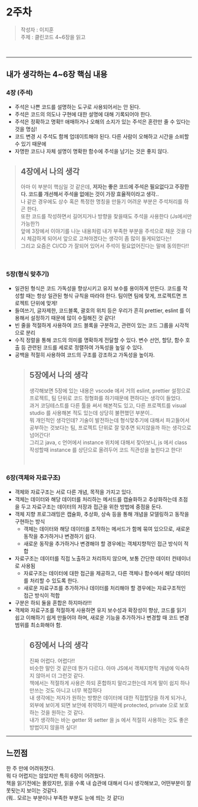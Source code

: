 # 2주차

> 작성자 : 이지훈 <br>
> 주제 : 클린코드 4~6장을 읽고

<br>

<hr>

## 내가 생각하는 4~6장 핵심 내용

### 4장 (주석)

- 주석은 나쁜 코드를 설명하는 도구로 사용되어서는 안 된다.
- 주석은 코드의 의도나 구현에 대한 설명에 대해 기록되어야 한다.
- 주석은 정확하고 명확!! 애매하거나 오해의 소지가 있는 주석은 혼란만 줄 수 있다는 것을 명심!
- 코드 변경 시 주석도 함께 업데이트해야 된다. 다른 사람이 오해하고 시간을 소비할 수 있기 때문에
- 자명한 코드나 자체 설명이 명확한 함수에 주석을 남기는 것은 좋지 않다.

> ## 4장에서 나의 생각
>
> 아마 이 부분이 핵심일 것 같은데, <strong>저자는 좋은 코드에 주석은 필요없다고 주장한다. 코드를 개선해서 주석을 없애는 것이 가장 효율적이라고 생각.. </strong> <br>
> 나 같은 경우에도 상수 혹은 특정한 명칭을 만들기 어려운 부분은 주석처리를 하곤 한다.
> <br> 또한 코드를 작성하면서 길어지거나 방향을 찾을때도 주석을 사용한다 (Js에서만 가능한?)
> <br> 앞에 3장에서 이야기를 나눈 내용처럼 내가 부족한 부분을 주석으로 채운 것을 다시 체감하게 되어서 앞으로 고쳐야겠다는 생각이 좀 많이 들게되었다는!
> <br> 그리고 요즘은 CI/CD 가 잘되어 있어서 주석이 필요없어진다는 말에 동의한다!!

<br>

### 5장(형식 맞추기)

- 일관된 형식은 코드 가독성을 향상시키고 유지 보수를 용이하게 만든다. 코드를 작성할 때는 항상 일관된 형식 규칙을 따라야 한다. 팀이면 팀에 맞게, 프로젝트면 프로젝트 단위에 맞게!
- 들여쓰기, 글자제한, 코드블록, 괄호의 위치 등은 우리가 흔히 prettier, eslint 를 이용해서 설정하기 때문에 많이 수월해진 것 같다!
- 빈 줄을 적절하게 사용하여 코드 블록을 구분하고, 관련이 있는 코드 그룹을 시각적으로 분리
- 수직 정렬을 통해 코드의 의미를 명확하게 전달할 수 있다. 변수 선언, 할당, 함수 호출 등 관련된 코드를 세로로 정렬하여 가독성을 높일 수 있다.
- 공백을 적절히 사용하여 코드의 구조를 강조하고 가독성을 높이자.
  > ## 5장에서 나의 생각
  >
  > 생각해보면 5장에 있는 내용은 vscode 에서 거의 eslint, prettier 설정으로 프로젝트, 팀 단위로 코드 정형화를 하기때문에 편하다는 생각이 들었다.
  > <br> 과거 코딩테스트를 다른 툴을 써서 해본적도 있고, 다른 프로젝트를 visual studio 를 사용해본 적도 있는데 상당히 불편했던 부분이..
  > <br> 뭐 개인적인 생각인데? 기술이 발전하는데 형식맞추기에 대해서 파고들어서 공부하는 것보다는 팀, 프로젝트 단위로 잘 맞추면 되지않을까 하는 생각으로 넘어간다!
  > <br> 그리고 java, c 언어에서 instance 위치에 대해서 찾아보니, js 에서 class 작성할때 instance 를 상단으로 올려두어 코드 직관성을 높힌다고 한다!
  >
  > <br>

### 6장(객체와 자료구조)

- 객체와 자료구조는 서로 다른 개념, 목적을 가지고 있다.
- 객체는 데이터와 해당 데이터를 처리하는 메서드를 캡슐화하고 추상화하는데 초점을 두고 자료구조는 데이터의 저장과 접근을 위한 방법에 중점을 둔다.
- 객체 지향 프로그래밍은 캡슐화, 추상화, 상속 등을 통해 개념을 모델링하고 동작을 구현하는 방식
  - 객체는 데이터와 해당 데이터를 조작하는 메서드가 함께 묶여 있으므로, 새로운 동작을 추가하거나 변경하기 쉽다.
  - 새로운 동작을 추가하거나 변경해야 할 경우에는 객체지향적인 접근 방식이 적합
- 자료구조는 데이터를 직접 노출하고 처리하지 않으며, 보통 간단한 데이터 컨테이너로 사용됨
  - 자료구조는 데이터에 대한 접근을 제공하고, 다른 객체나 함수에서 해당 데이터를 처리할 수 있도록 한다.
  - 새로운 자료구조를 추가하거나 데이터를 처리해야 할 경우에는 자료구조적인 접근 방식이 적합
- 구분은 하되 둘을 혼합은 하지마라!!!
- 객체와 자료구조를 적절하게 사용하면 유지 보수성과 확장성이 향상, 코드를 읽기 쉽고 이해하기 쉽게 만들어야 하며, 새로운 기능을 추가하거나 변경할 때 코드 변경 범위를 최소화해야 함.
  > ## 6장에서 나의 생각
  >
  > 진짜 어렵다. 어렵다!!<br>
  > 비슷한 말인 것 같은데 뭔가 다르다. 아마 JS에서 객체지향적 개념에 익숙하지 않아서 더 그런것 같다.<br>
  > 책에서는 적절하게 사용은 하되 혼합하지 말라고한는데 저게 말이 쉽지 하나만쓰는 것도 아니고 너무 복잡하다
  > <br> 내 생각에는 저자가 원하는 방향은 데이터에 대한 직접할당을 하게 되거나, 외부에 보이게 되면 보안에 취약하기 때문에 protected, private 으로 보호 하는 것을 원하는 것 같다.
  > <br> 내가 생각하는 바는 getter 와 setter 을 js 에서 적절히 사용하는 것도 좋은 방법이지 않을까 싶다!

<hr>

## 느낀점

한 주 만에 어려워졋다.<br>
뭐 다 어렵지는 않았지만 특히 6장이 어려웠다.<br>
책을 읽기전에는 몰랐지만, 읽을 수록 내 습관에 대해서 다시 생각해보고, 어떤부분이 잘못됫는지 보이는 것같다.<br>
(뭐.. 모르는 부분이나 부족한 부분도 눈에 띄는 것 같다)

